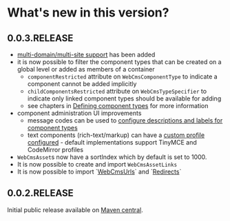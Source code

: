 # What's new in this version?

## 0.0.3.RELEASE

* [multi-domain/multi-site support](/docs/multi-domain-support.md) has been added
* it is now possible to filter the component types that can be created on a global level or added as members of a container
  * `componentRestricted` attribute on `WebCmsComponentType` to indicate a component cannot be added implicitly
  * `childComponentsRestricted` attribute on `WebCmsTypeSpecifier` to indicate only linked component types should be available for adding
  * see chapters in [Defining component types](/docs/components/chap-web-components-defining-component-types.adoc) for more information
* component administration UI improvements
  * message codes can be used to [configure descriptions and labels for component types](/docs/appendices/message-codes.md)
  * text components \(rich-text/markup\) can have a [custom profile configured](/docs/components/chap-web-components-defining-component-types.adoc#component-profiles) - default implementations support TinyMCE and CodeMirror profiles
* `WebCmsAsset`s now have a sortIndex which by default is set to 1000.
* It is now possible to create and import `WebCmsAssetLinks`
* It is now possible to import \`[WebCmsUrls](/docs/domain-model/urls/chap-endpoint-url.adoc)\` and \`[Redirects](/docs/domain-model/chap-redirects.adoc)\`

## 0.0.2.RELEASE

Initial public release available on [Maven central](http://search.maven.org).


